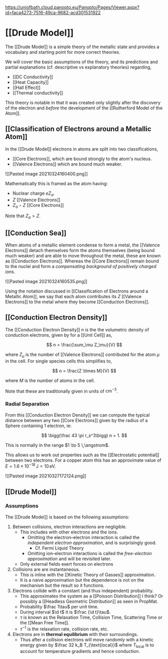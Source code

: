 https://uniofbath.cloud.panopto.eu/Panopto/Pages/Viewer.aspx?id=faca4273-7516-49ca-9682-acd301531922

# [[Drude Model]]

The [[Drude Model]] is a simple theory of the metallic state and provides a vocabulary and starting point for more correct theories.

We will cover the basic assumptions of the theory, and its predictions and partial explanations (cf. descriptive vs explanatory theories) regarding,

- [[DC Conductivity]]
- [[Heat Capacity]]
- [[Hall Effect]]
- [[Thermal conductivity]]

This theory is notable in that it was created only slightly after the discovery of the electron and *before* the development of the [[Rutherford Model of the Atom]].

## [[Classification of Electrons around a Metallic Atom]]

In the [[Drude Model]] electrons in atoms are split into two classifications,

- [[Core Electrons]], which are bound strongly to the atom's nucleus.
- [[Valence Electrons]] which are bound much weaker.

![[Pasted image 20210324160400.png]]

Mathematically this is framed as the atom having:

- Nuclear charge $eZ_a$.
- $Z$ [[Valence Electrons]]
- $Z_a-Z$ [[Core Electrons]]

Note that $Z_a > Z$.

## [[Conduction Sea]]

When atoms of a metallic element condense to form a metal, the [[Valence Electrons]] detach themselves form the atoms themselves (being bound much weaker) and are able to move throughout the metal, these are known as [[Conduction Electrons]]. Whereas the [[Core Electrons]] remain bound to the nuclei and form a *compensating background of positively charged ions*.

![[Pasted image 20210324160535.png]]

Using the notation discussed in [[Classification of Electrons around a Metallic Atom]], we say that each atom contributes its $Z$ [[Valence Electrons]] to the metal where they become [[Conduction Electrons]].


## [[Conduction Electron Density]]

The [[Conduction Electron Density]] $n$ is the the volumetric density of conduction electrons, given by for a [[Unit Cell]] as,

$$
n = \frac{\sum_\mu Z_\mu}{V}
$$

where $Z_\mu$ is the number of [[Valence Electrons]] contributed for the atom $\mu$ in the cell. For single species cells this simplifies to,

$$
n = \frac{Z \times M}{V}
$$

where $M$ is the number of atoms in the cell.

Note that these are traditionally given in units of $\mathrm{cm}^{-3}$.

### Radial Separation

From this [[Conduction Electron Density]] we can compute the typical distance between any two [[Core Electrons]] given by the radius of a Sphere containing 1 electron, ie:

$$
\bigg(\frac 43 \pi r_s^3\bigg) n = 1.
$$

This is normally in the range $1 \to 5 \,\angstrom$.

This allows us to work out properties such as the [[Electrostatic potential]] between two electrons. For a copper atom this has an approximate value of $E = 1.6 \times 10^{-18}\,\mathrm{J} = 10 \,\mathrm{eV}$.

![[Pasted image 20210327172124.png]]

## [[Drude Model]]

### Assumptions

The [[Drude Model]] is based on the following assumptions:

1. Between collisions, electron interactions are negligible.
	- This includes with other electrons and the ions.
		- Omitting the electron–electron interaction is called the *independent electron approximation*, and is surprisingly good.
			- Cf. Fermi Liquid Theory
		- Omitting ion–electron interactions is called the *free-electron approximation* and will be revisited later.
	- Only external fields exert forces on electrons
2. Collisions are are instantaneous.
	- This is inline with the [[Kinetic Theory of Gasses]] approximation.
	- It is a naive approximation but the dependence is not on the mechanism but the result so it functions.
3. Electrons collide with a constant (and thus independent) probability.
	- This approximates the system as a [[Poisson Distribution]] I think? Or possibly a [[Headless Geometric Distribution]] as seen in PropMat.
	- Probability $\frac 1\tau$ per unit time.
	- During interval $\d t$ it is $\frac {\d t}\tau$.
	- $\tau$ is known as the Relaxation Time, Collision Time, Scattering Time or the [[Mean Free Time]].
	- $\tau^{-1}$ is the relaxation rate, collision rate, etc.
4. Electrons are in **thermal equilibrium** with their surroundings.
	- Thus after a collision electrons will move randomly with a kinetic energy given by $\frac 32 k_B T_{\text{local}}$ where $T_{\text{local}}$ is to account for temperature gradients and hence conduction.
